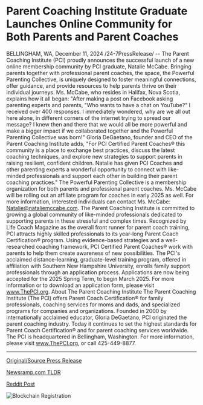 # Parent Coaching Institute Graduate Launches Online Community for Both Parents and Parent Coaches

BELLINGHAM, WA, December 11, 2024 /24-7PressRelease/ -- The Parent Coaching Institute (PCI) proudly announces the successful launch of a new online membership community by PCI graduate, Natalie McCabe. Bringing parents together with professional parent coaches, the space, the Powerful Parenting Collective, is uniquely designed to foster meaningful connections, offer guidance, and provide resources to help parents thrive on their individual journeys.  Ms. McCabe, who resides in Halifax, Nova Scotia, explains how it all began: "After making a post on Facebook asking parenting experts and parents, "Who wants to have a chat on YouTube?" I received over 400 responses. I immediately wondered, why are we all out here alone, in different corners of the internet trying to spread our message? I knew then and there that we would all be more powerful and make a bigger impact if we collaborated together and the Powerful Parenting Collective was born!"  Gloria DeGaetano, founder and CEO of the Parent Coaching Institute adds, "For PCI Certified Parent Coaches® this community is a place to exchange best practices, discuss the latest coaching techniques, and explore new strategies to support parents in raising resilient, confident children. Natalie has given PCI Coaches and other parenting experts a wonderful opportunity to connect with like-minded professionals and support each other in building their parent coaching practices."  The Powerful Parenting Collective is a membership organization for both parents and professional parent coaches. Ms. McCabe will be rolling out an affiliate program for coaches in early 2025 as well. For more information, interested individuals can contact Ms. McCabe: Natalie@nataliemccabe.com.  The Parent Coaching Institute is committed to growing a global community of like-minded professionals dedicated to supporting parents in these stressful and complex times. Recognized by Life Coach Magazine as the overall front runner for parent coach training, PCI attracts highly skilled professionals to its year-long Parent Coach Certification® program.   Using evidence-based strategies and a well-researched coaching framework, PCI Certified Parent Coaches® work with parents to help them create awareness of new possibilities. The PCI's acclaimed distance-learning, graduate-level training program, offered in affiliation with Southern New Hampshire University, enrolls family support professionals through an application process. Applications are now being accepted for the 2025 Spring Term, to begin March 2025. For more information or to download an application form, please visit www.ThePCI.org.  About The Parent Coaching Institute The Parent Coaching Institute (The PCI) offers Parent Coach Certification® for family professionals, coaching services for moms and dads, and specialized programs for companies and organizations. Founded in 2000 by internationally acclaimed educator, Gloria DeGaetano, PCI originated the parent coaching industry. Today it continues to set the highest standards for Parent Coach Certification® and for parent coaching services worldwide. The PCI is headquartered in Bellingham, Washington. For more information, please visit www.ThePCI.org, or call 425-449-8877. 

---

[Original/Source Press Release](https://www.24-7pressrelease.com/press-release/516953/parent-coaching-institute-graduate-launches-online-community-for-both-parents-and-parent-coaches)
                    

[Newsramp.com TLDR](https://newsramp.com/curated-news/parent-coaching-institute-launches-powerful-parenting-collective/254463d835cc4282c863f10ee45b9865) 

 



[Reddit Post](https://www.reddit.com/r/Lifestyle_Culture/comments/1hcl8rs/parent_coaching_institute_launches_powerful/) 



![Blockchain Registration](https://cdn.newsramp.app/24-7PressRelease/qrcode/2412/11/boss8mXe.webp)